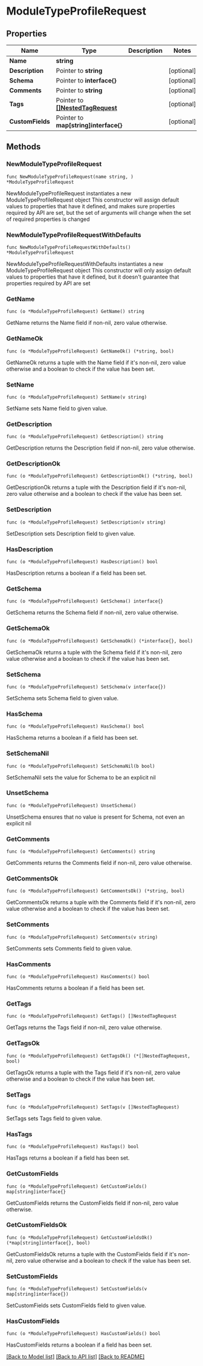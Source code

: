 # ModuleTypeProfileRequest

## Properties

Name | Type | Description | Notes
------------ | ------------- | ------------- | -------------
**Name** | **string** |  | 
**Description** | Pointer to **string** |  | [optional] 
**Schema** | Pointer to **interface{}** |  | [optional] 
**Comments** | Pointer to **string** |  | [optional] 
**Tags** | Pointer to [**[]NestedTagRequest**](NestedTagRequest.md) |  | [optional] 
**CustomFields** | Pointer to **map[string]interface{}** |  | [optional] 

## Methods

### NewModuleTypeProfileRequest

`func NewModuleTypeProfileRequest(name string, ) *ModuleTypeProfileRequest`

NewModuleTypeProfileRequest instantiates a new ModuleTypeProfileRequest object
This constructor will assign default values to properties that have it defined,
and makes sure properties required by API are set, but the set of arguments
will change when the set of required properties is changed

### NewModuleTypeProfileRequestWithDefaults

`func NewModuleTypeProfileRequestWithDefaults() *ModuleTypeProfileRequest`

NewModuleTypeProfileRequestWithDefaults instantiates a new ModuleTypeProfileRequest object
This constructor will only assign default values to properties that have it defined,
but it doesn't guarantee that properties required by API are set

### GetName

`func (o *ModuleTypeProfileRequest) GetName() string`

GetName returns the Name field if non-nil, zero value otherwise.

### GetNameOk

`func (o *ModuleTypeProfileRequest) GetNameOk() (*string, bool)`

GetNameOk returns a tuple with the Name field if it's non-nil, zero value otherwise
and a boolean to check if the value has been set.

### SetName

`func (o *ModuleTypeProfileRequest) SetName(v string)`

SetName sets Name field to given value.


### GetDescription

`func (o *ModuleTypeProfileRequest) GetDescription() string`

GetDescription returns the Description field if non-nil, zero value otherwise.

### GetDescriptionOk

`func (o *ModuleTypeProfileRequest) GetDescriptionOk() (*string, bool)`

GetDescriptionOk returns a tuple with the Description field if it's non-nil, zero value otherwise
and a boolean to check if the value has been set.

### SetDescription

`func (o *ModuleTypeProfileRequest) SetDescription(v string)`

SetDescription sets Description field to given value.

### HasDescription

`func (o *ModuleTypeProfileRequest) HasDescription() bool`

HasDescription returns a boolean if a field has been set.

### GetSchema

`func (o *ModuleTypeProfileRequest) GetSchema() interface{}`

GetSchema returns the Schema field if non-nil, zero value otherwise.

### GetSchemaOk

`func (o *ModuleTypeProfileRequest) GetSchemaOk() (*interface{}, bool)`

GetSchemaOk returns a tuple with the Schema field if it's non-nil, zero value otherwise
and a boolean to check if the value has been set.

### SetSchema

`func (o *ModuleTypeProfileRequest) SetSchema(v interface{})`

SetSchema sets Schema field to given value.

### HasSchema

`func (o *ModuleTypeProfileRequest) HasSchema() bool`

HasSchema returns a boolean if a field has been set.

### SetSchemaNil

`func (o *ModuleTypeProfileRequest) SetSchemaNil(b bool)`

 SetSchemaNil sets the value for Schema to be an explicit nil

### UnsetSchema
`func (o *ModuleTypeProfileRequest) UnsetSchema()`

UnsetSchema ensures that no value is present for Schema, not even an explicit nil
### GetComments

`func (o *ModuleTypeProfileRequest) GetComments() string`

GetComments returns the Comments field if non-nil, zero value otherwise.

### GetCommentsOk

`func (o *ModuleTypeProfileRequest) GetCommentsOk() (*string, bool)`

GetCommentsOk returns a tuple with the Comments field if it's non-nil, zero value otherwise
and a boolean to check if the value has been set.

### SetComments

`func (o *ModuleTypeProfileRequest) SetComments(v string)`

SetComments sets Comments field to given value.

### HasComments

`func (o *ModuleTypeProfileRequest) HasComments() bool`

HasComments returns a boolean if a field has been set.

### GetTags

`func (o *ModuleTypeProfileRequest) GetTags() []NestedTagRequest`

GetTags returns the Tags field if non-nil, zero value otherwise.

### GetTagsOk

`func (o *ModuleTypeProfileRequest) GetTagsOk() (*[]NestedTagRequest, bool)`

GetTagsOk returns a tuple with the Tags field if it's non-nil, zero value otherwise
and a boolean to check if the value has been set.

### SetTags

`func (o *ModuleTypeProfileRequest) SetTags(v []NestedTagRequest)`

SetTags sets Tags field to given value.

### HasTags

`func (o *ModuleTypeProfileRequest) HasTags() bool`

HasTags returns a boolean if a field has been set.

### GetCustomFields

`func (o *ModuleTypeProfileRequest) GetCustomFields() map[string]interface{}`

GetCustomFields returns the CustomFields field if non-nil, zero value otherwise.

### GetCustomFieldsOk

`func (o *ModuleTypeProfileRequest) GetCustomFieldsOk() (*map[string]interface{}, bool)`

GetCustomFieldsOk returns a tuple with the CustomFields field if it's non-nil, zero value otherwise
and a boolean to check if the value has been set.

### SetCustomFields

`func (o *ModuleTypeProfileRequest) SetCustomFields(v map[string]interface{})`

SetCustomFields sets CustomFields field to given value.

### HasCustomFields

`func (o *ModuleTypeProfileRequest) HasCustomFields() bool`

HasCustomFields returns a boolean if a field has been set.


[[Back to Model list]](../README.md#documentation-for-models) [[Back to API list]](../README.md#documentation-for-api-endpoints) [[Back to README]](../README.md)


